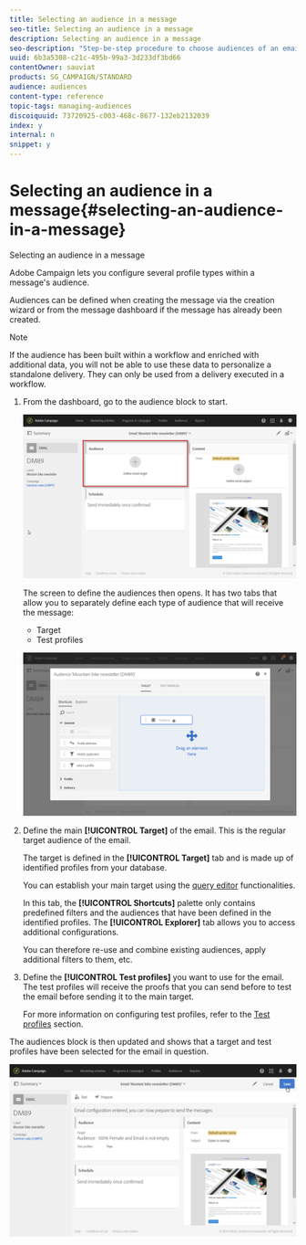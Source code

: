 ```yaml
---
title: Selecting an audience in a message
seo-title: Selecting an audience in a message
description: Selecting an audience in a message
seo-description: "Step-be-step procedure to choose audiences of an email: main target population and test profiles."
uuid: 6b3a5308-c21c-495b-99a3-3d233df3bd66
contentOwner: sauviat
products: SG_CAMPAIGN/STANDARD
audience: audiences
content-type: reference
topic-tags: managing-audiences
discoiquuid: 73720925-c003-468c-8677-132eb2132039
index: y
internal: n
snippet: y
---
```


# Selecting an audience in a message{#selecting-an-audience-in-a-message}

Selecting an audience in a message

Adobe Campaign lets you configure several profile types within a message's audience.

Audiences can be defined when creating the message via the creation wizard or from the message dashboard if the message has already been created.

>[!NOTE]
>
>If the audience has been built within a workflow and enriched with additional data, you will not be able to use these data to personalize a standalone delivery. They can only be used from a delivery executed in a workflow.

1. From the dashboard, go to the audience block to start.

   ![](assets/delivery_audience_definition_1.png)

   The screen to define the audiences then opens. It has two tabs that allow you to separately define each type of audience that will receive the message:

    * Target
    * Test profiles

   ![](assets/delivery_audience_definition_2.png)

1. Define the main **[!UICONTROL Target]** of the email. This is the regular target audience of the email.

   The target is defined in the **[!UICONTROL Target]** tab and is made up of identified profiles from your database.

   You can establish your main target using the [query editor](../../automating/using/editing-queries.md#creating-queries) functionalities.

   In this tab, the **[!UICONTROL Shortcuts]** palette only contains predefined filters and the audiences that have been defined in the identified profiles. The **[!UICONTROL Explorer]** tab allows you to access additional configurations.

   You can therefore re-use and combine existing audiences, apply additional filters to them, etc.

1. Define the **[!UICONTROL Test profiles]** you want to use for the email. The test profiles will receive the proofs that you can send before to test the email before sending it to the main target.

   For more information on configuring test profiles, refer to the [Test profiles](../../sending/using/managing-test-profiles-and-sending-proofs.md) section.

The audiences block is then updated and shows that a target and test profiles have been selected for the email in question.

![](assets/delivery_audience_definition_3.png)


